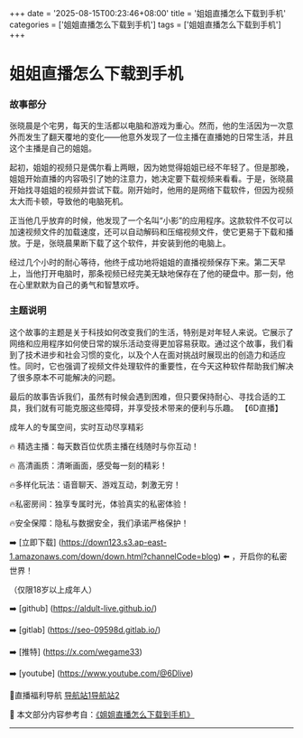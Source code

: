 +++
date = '2025-08-15T00:23:46+08:00'
title = '姐姐直播怎么下载到手机'
categories = ['姐姐直播怎么下载到手机']
tags = ['姐姐直播怎么下载到手机']
+++

# 姐姐直播怎么下载到手机

### 故事部分

张晓晨是个宅男，每天的生活都以电脑和游戏为重心。然而，他的生活因为一次意外而发生了翻天覆地的变化——他意外发现了一位主播在直播她的日常生活，并且这个主播是自己的姐姐。

起初，姐姐的视频只是偶尔看上两眼，因为她觉得姐姐已经不年轻了。但是那晚，姐姐开始直播的内容吸引了她的注意力，她决定要下载视频来看看。于是，张晓晨开始找寻姐姐的视频并尝试下载。刚开始时，他用的是网络下载软件，但因为视频太大而卡顿，导致他的电脑死机。

正当他几乎放弃的时候，他发现了一个名叫“小影”的应用程序。这款软件不仅可以加速视频文件的加载速度，还可以自动解码和压缩视频文件，使它更易于下载和播放。于是，张晓晨果断下载了这个软件，并安装到他的电脑上。

经过几个小时的耐心等待，他终于成功地将姐姐的直播视频保存下来。第二天早上，当他打开电脑时，那条视频已经完美无缺地保存在了他的硬盘中。那一刻，他在心里默默为自己的勇气和智慧欢呼。

### 主题说明

这个故事的主题是关于科技如何改变我们的生活，特别是对年轻人来说。它展示了网络和应用程序如何使日常的娱乐活动变得更加容易获取。通过这个故事，我们看到了技术进步和社会习惯的变化，以及个人在面对挑战时展现出的创造力和适应性。同时，它也强调了视频文件处理软件的重要性，在今天这种软件帮助我们解决了很多原本不可能解决的问题。

最后的故事告诉我们，虽然有时候会遇到困难，但只要保持耐心、寻找合适的工具，我们就有可能克服这些障碍，并享受技术带来的便利与乐趣。
【6D直播】

 成年人的专属空间，实时互动尽享精彩

🔥 精选主播：每天数百位优质主播在线随时与你互动！

🔥 高清画质：清晰画面，感受每一刻的精彩！

🔥多样化玩法：语音聊天、游戏互动，刺激无穷！

🔥私密房间：独享专属时光，体验真实的私密体验！

🔥安全保障：隐私与数据安全，我们承诺严格保护！

➡️ [立即下载] (https://down123.s3.ap-east-1.amazonaws.com/down/down.html?channelCode=blog) ⬅️ ，开启你的私密世界！

 （仅限18岁以上成年人）

➡️ [github] (https://aldult-live.github.io/)

➡️ [gitlab] (https://seo-09598d.gitlab.io/)

➡️ [推特] (https://x.com/wegame33)

➡️ [youtube] (https://www.youtube.com/@6Dlive)

🔞直播福利导航   [导航站1](https://webstack-86085a.gitlab.io/)[导航站2](https://onlygit123-2.github.io/)

📘 本文部分内容参考自：[《姐姐直播怎么下载到手机》](https://webstack-hugo-13.pages.dev/)

---
